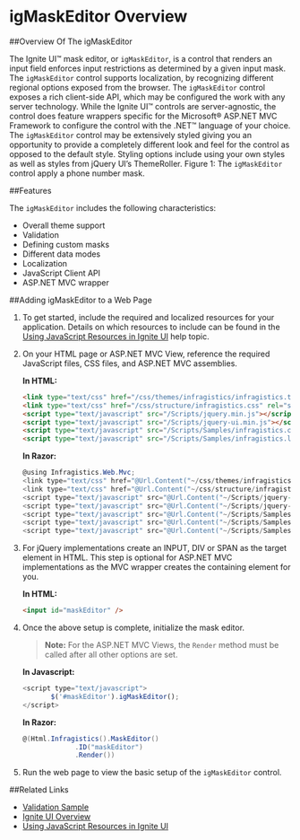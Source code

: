﻿<!--
|metadata|
{
    "fileName": "igmaskeditor--overview",
    "controlName": "igEditors",
    "tags": ["Editing","Getting Started"]
}
|metadata|
-->

# igMaskEditor Overview

##Overview Of The igMaskEditor

The Ignite UI™ mask editor, or `igMaskEditor`, is a control that renders an input field enforces input restrictions as determined by a given input mask. The `igMaskEditor` control supports localization, by recognizing different regional options exposed from the browser. The `igMaskEditor` control exposes a rich client-side API, which may be configured the work with any server technology. While the Ignite UI™ controls are server-agnostic, the control does feature wrappers specific for the Microsoft® ASP.NET MVC Framework to configure the control with the .NET™ language of your choice. The `igMaskEditor` control may be extensively styled giving you an opportunity to provide a completely different look and feel for the control as opposed to the default style. Styling options include using your own styles as well as styles from jQuery UI’s ThemeRoller. Figure 1: The `igMaskEditor` control apply a phone number mask.


##Features

The `igMaskEditor` includes the following characteristics:
-   Overall theme support
-   Validation
-   Defining custom masks
-   Different data modes
-   Localization
-   JavaScript Client API
-   ASP.NET MVC wrapper

   
##Adding igMaskEditor to a Web Page

1.  To get started, include the required and localized resources for your application. Details on which resources to include can be found in the [Using JavaScript Resources in Ignite UI](Deployment-Guide-JavaScript-Resources.html) help topic.
2.  On your HTML page or ASP.NET MVC View, reference the required JavaScript files, CSS files, and ASP.NET MVC assemblies.

	**In HTML:**
    ```html
    <link type="text/css" href="/css/themes/infragistics/infragistics.theme.css" rel="stylesheet" />
    <link type="text/css" href="/css/structure/infragistics.css" rel="stylesheet" />
    <script type="text/javascript" src="/Scripts/jquery.min.js"></script>
    <script type="text/javascript" src="/Scripts/jquery-ui.min.js"></script>
    <script type="text/javascript" src="/Scripts/Samples/infragistics.core.js"></script>
	<script type="text/javascript" src="/Scripts/Samples/infragistics.lob.js"></script>
    ```

    **In Razor:**
    ```csharp
    @using Infragistics.Web.Mvc;
    <link type="text/css" href="@Url.Content("~/css/themes/infragistics/infragistics.theme.css")" rel="stylesheet" />
    <link type="text/css" href="@Url.Content("~/css/structure/infragistics.css")" rel="stylesheet" />
    <script type="text/javascript" src="@Url.Content("~/Scripts/jquery-1.4.4.min.js")"></script>
    <script type="text/javascript" src="@Url.Content("~/Scripts/jquery-ui.min.js")"></script>
    <script type="text/javascript" src="@Url.Content("~/Scripts/Samples/infragistics.core.js")"></script>
	<script type="text/javascript" src="@Url.Content("~/Scripts/Samples/infragistics.lob.js")"></script>
    <script type="text/javascript" src="@Url.Content("~/Scripts/Samples/modules/i18n/regional/infragistics.ui.regional-en.js")"></script>
    ```
3.  For jQuery implementations create an INPUT, DIV or SPAN as the target element in HTML. This step is optional for ASP.NET MVC implementations as the MVC wrapper creates the containing element for you. 

	**In HTML:**
    ```html
    <input id="maskEditor" />
    ```

4. Once the above setup is complete, initialize the mask editor.

    >**Note:** For the ASP.NET MVC Views, the `Render` method must be called after all other options are set.

    **In Javascript:**

    ```js
    <script type="text/javascript">
           $('#maskEditor').igMaskEditor();
    </script>
    ```

    **In Razor:**

    ```csharp
    @(Html.Infragistics().MaskEditor()
                 .ID("maskEditor")
                 .Render())
    ```

5.  Run the web page to view the basic setup of the `igMaskEditor` control.

##Related Links

-   [Validation Sample](%%SamplesUrl%%/editors/validation)
-   [Ignite UI Overview](NetAdvantage-for-jQuery-Overview.html)
-   [Using JavaScript Resources in Ignite UI](Deployment-Guide-JavaScript-Resources.html)
 
 

